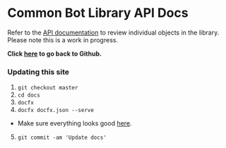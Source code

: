# Common Bot Library API Docs

Refer to the [API documentation](/common-bot-library/api/index.html) to review individual objects in the library.  
Please note this is a work in progress.

**Click [here](https://github.com/bcanseco/common-bot-library) to go back to Github.**

### Updating this site
1. `git checkout master`
2. `cd docs`
3. `docfx`
4. `docfx docfx.json --serve`
  * Make sure everything looks good [here](http://localhost:8080).
5. `git commit -am 'Update docs'`

